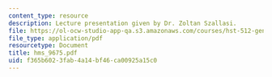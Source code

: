 ```yaml
---
content_type: resource
description: Lecture presentation given by Dr. Zoltan Szallasi.
file: https://ol-ocw-studio-app-qa.s3.amazonaws.com/courses/hst-512-genomic-medicine-spring-2004/f365b6023fab4a14bf46ca00925a15c0_hms_9675.pdf
file_type: application/pdf
resourcetype: Document
title: hms_9675.pdf
uid: f365b602-3fab-4a14-bf46-ca00925a15c0
---
```

